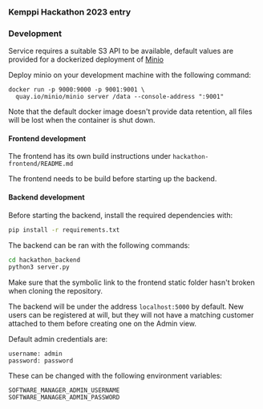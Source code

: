 ### Kemppi Hackathon 2023 entry

### Development
Service requires a suitable S3 API to be available, default values are provided
for a dockerized deployment of [Minio](https://hub.docker.com/r/minio/minio)

Deploy minio on your development machine with the following command:
```
docker run -p 9000:9000 -p 9001:9001 \
  quay.io/minio/minio server /data --console-address ":9001"
```

Note that the default docker image doesn't provide data retention, all
files will be lost when the container is shut down.

#### Frontend development
The frontend has its own build instructions under `hackathon-frontend/README.md`

The frontend needs to be build before starting up the backend.

#### Backend development
Before starting the backend, install the required dependencies with:
```bash
pip install -r requirements.txt
```

The backend can be ran with the following commands:
```bash
cd hackathon_backend
python3 server.py
```

Make sure that the symbolic link to the frontend static folder hasn't broken when
cloning the repository.

The backend will be under the address `localhost:5000` by default. New users can
be registered at will, but they will not have a matching customer attached to them
before creating one on the Admin view.

Default admin credentials are:
```
username: admin
password: password
```

These can be changed with the following environment variables:
```
SOFTWARE_MANAGER_ADMIN_USERNAME
SOFTWARE_MANAGER_ADMIN_PASSWORD
```
